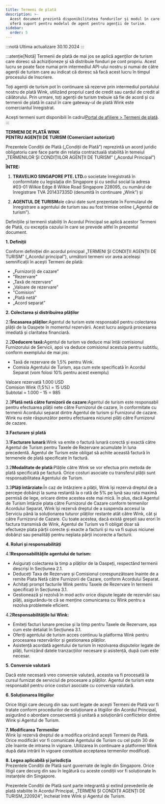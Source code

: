 ```yaml
---
title: Termeni de plată
description: >-
  Acest document prezintă disponibilitatea fondurilor și modul în care Wink
  oferă suport pentru modelul de agent pentru agenții de turism.
sidebar:
  order: 5
---
```

:::notă
Ultima actualizare 30.10.2024
:::

:::atenție\[Notă]
Termenii de plată de mai jos se aplică agenților de turism care doresc să achiziționeze și să distribuie fonduri pe cont propriu.
Acest lucru se poate face numai prin intermediul API-ului nostru și numai de către agenții de turism care au indicat că doresc să facă acest lucru în timpul procesului de înscriere.

Toți agenții de turism pot în continuare să rezerve prin intermediul portalului nostru de plată Wink, utilizând propriul card de credit sau cardul de credit al călătorului. Prin urmare, toți agenții de turism trebuie să fie de acord și cu termenii de plată în cazul în care gateway-ul de plată Wink este comerciantul înregistrat.

Acești termeni sunt disponibili în cadrul[Portal de afiliere > Termeni de plată](/studio/payment-terms).
:::

**TERMENI DE PLATĂ WINK**\
**PENTRU AGENȚII DE TURISM (Comerciant autorizat)**

Prezentele Condiții de Plată („Condiții de Plată”) reprezintă un acord juridic obligatoriu care face parte din relația contractuală stabilită în temeiul „TERMENILOR ȘI CONDIȚIILOR AGENȚII DE TURISM” („Acordul Principal”)

**ÎNTRE:**

1. **TRAVELIKO SINGAPORE PTE. LTD.**&#x6F; societate înregistrată în conformitate cu legislația din Singapore și cu sediul social la adresa #03-01 Wilkie Edge 8 Wilkie Road Singapore 228095, cu numărul de înregistrare TVA 201437335D (denumită în continuare „Wink”) și

2. **AGENTUL DE TURISM**ale cărui date sunt prezentate în Formularul de înregistrare a agentului de turism sau au fost trimise online („Agentul de turism”).

Definițiile și termenii stabiliți în Acordul Principal se aplică acestor Termeni de Plată, cu excepția cazului în care se prevede altfel în prezentul document.

**1. Definiții**

Conform definiției din acordul principal „TERMENI ȘI CONDIȚII AGENȚII DE TURISM” („Acordul principal”), următorii termeni vor avea aceleași semnificații în acești Termeni de plată:

* „Furnizor(i) de cazare”
* "Rezervare"
* „Taxă de rezervare”
* „Valoare de rezervare”
* "Comision"
* „Plată netă”
* „Acord separat”

**2. Colectarea și distribuirea plăților**

2.1**Încasarea plăților:**&#x41;gentul de turism este responsabil pentru colectarea plății de la Oaspete în momentul rezervării. Acest lucru asigură procesarea imediată și claritatea financiară.

2.2**Deducere taxă:**&#x41;gentul de turism va deduce mai întâi comisionul Furnizorului de Servicii, apoi va deduce comisionul acestuia pentru subtitlu, conform exemplului de mai jos:

* Taxă de rezervare de 1,5% pentru Wink.
* Comisia Agentului de Turism, așa cum este specificată în Acordul Separat (vom folosi 10% pentru acest exemplu)

Valoare rezervată 1.000 USD\
Comision Wink (1,5%) = 15 USD\
Subtotal = 1.000 - 15 = 985

2.3**Plată netă către furnizorii de cazare:**&#x41;gentul de turism este responsabil pentru efectuarea plății nete către Furnizorul de cazare, în conformitate cu termenii Acordului separat dintre Agentul de turism și Furnizorul de cazare. Wink nu este răspunzător pentru efectuarea niciunei plăți către Furnizorul de cazare.

**3**.**Facturare și plată**

3.1**Facturare lunară:**&#x57;ink va emite o factură lunară corectă și exactă către Agentul de Turism pentru Taxele de Rezervare acumulate în luna precedentă. Agentul de Turism este obligat să achite această factură în termenele de plată specificate în factură.

3.2**Modalitate de plată:**&#x50;lățile către Wink se vor efectua prin metoda de plată specificată pe factură. Orice costuri asociate cu transferul plății sunt responsabilitatea Agentului de Turism.

3.3**Plăți întârziate:**&#xCE;n caz de întârziere a plății, Wink își rezervă dreptul de a percepe dobânzi la suma restantă la o rată de 5% pe lună sau rata maximă permisă de lege, oricare dintre acestea este mai mică. În plus, dacă Agentul de Turism întârzie plata către Furnizorul de Cazare conform termenilor Acordului Separat, Wink își rezervă dreptul de a suspenda accesul la Serviciu până la soluționarea tuturor plăților restante atât către Wink, cât și către Furnizorul de Cazare. Cu toate acestea, dacă există greșeli sau erori în factura transmisă de Wink, Agentul de Turism va fi obligat doar să efectueze plata părții corecte și exacte a facturii și nu va fi supus niciunei dobânzi sau penalități pentru neplata părții incorecte a facturii.

**4. Roluri și responsabilități**

4.1**Responsabilitățile agentului de turism:**

* Asigurați colectarea la timp a plăților de la Oaspeți, respectând termenii descriși în Secțiunea 2.1.
* Deduceți Taxa de Rezervare și Comisionul corespunzătoare înainte de a remite Plata Netă către Furnizorii de Cazare, conform Acordului Separat.
* Achitați prompt facturile Wink pentru Taxele de Rezervare în termenii specificați în Secțiunea 3.1.
* Gestionează și rezolvă în mod activ orice dispute legate de rezervări sau plăți, asigurându-te că se menține comunicarea cu Wink pentru a rezolva problemele eficient.

4.2**Responsabilitățile lui Wink:**

* Emiteți facturi lunare precise și la timp pentru Taxele de Rezervare, așa cum este detaliat în Secțiunea 3.1.
* Oferiți agentului de turism acces continuu la platforma Wink pentru procesarea rezervărilor și gestionarea plăților.
* Asistență acordată agentului de turism în rezolvarea disputelor legate de plăți, furnizând datele tranzacțiilor necesare și asistență, după cum este necesar.

**5. Conversie valutară**

Dacă este necesară vreo conversie valutară, aceasta va fi procesată la cursul furnizat de serviciul de procesare a plăților. Agentul de turism este responsabil pentru orice costuri asociate cu conversia valutară.

**6. Soluționarea litigiilor**

Orice litigii care decurg din sau sunt legate de acești Termeni de Plată vor fi tratate conform procedurilor de soluționare a litigiilor din Acordul Principal, asigurând o abordare consecventă și unitară a soluționării conflictelor dintre Wink și Agentul de Turism.

**7. Modificarea Termenilor**\
Wink își rezervă dreptul de a modifica oricând acești Termeni de Plată. Orice modificări vor fi comunicate Agentului de Turism cu cel puțin 30 de zile înainte de intrarea în vigoare. Utilizarea în continuare a platformei Wink după data intrării în vigoare constituie acceptarea termenilor modificați.

**8. Legea aplicabilă și jurisdicția**\
Prezentele Condiții de Plată sunt guvernate de legile din Singapore. Orice litigii care decurg din sau în legătură cu aceste condiții vor fi soluționate în instanțele din Singapore.

Prezentele Condiții de Plată sunt parte integrantă și extind prevederile de plată stabilite în Acordul Principal, „TERMENI ȘI CONDIȚII AGENȚI DE TURISM\_220924”, încheiat între Wink și Agentul de Turism.

